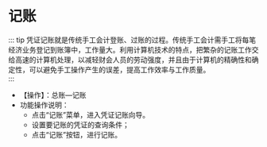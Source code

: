 # 记账<Badge text="工贸T系列"> </Badge>
::: tip 凭证记账就是传统手工会计登账、过账的过程。传统手工会计需手工将每笔经济业务登记到账簿中，工作量大。利用计算机技术的特点，把繁杂的记账工作交给高速的计算机处理，以减轻财会人员的劳动强度，并且由于计算机的精确性和确定性，可以避免手工操作产生的误差，提高工作效率与工作质量。  
:::
- 【操作】：总账—记账  
- 功能操作说明：  
  - 点击“记账”菜单，进入凭证记账向导。  
  - 设置要记账的凭证的查询条件；  
  - 点击“记账”按钮，进行记账。